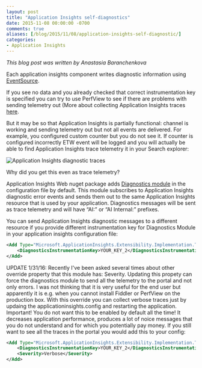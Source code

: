 ```yaml
---
layout: post
title: "Application Insights self-diagnostics"
date: 2015-11-08 00:00:00 -0700
comments: true
aliases: [/blog/2015/11/08/application-insights-self-diagnostic/]
categories:
- Application Insights
---
```

*This blog post was written by Anastasia Baranchenkova*

Each application insights component writes diagnostic information using [EventSource](http://blogs.msdn.com/b/vancem/archive/2012/07/09/logging-your-own-etw-events-in-c-system-diagnostics-tracing-eventsource.aspx).

If you see no data and you already checked that correct instrumentation key is specified you can try to use PerfView to see if there are problems with sending telemetry out (More about collecting Application Insights traces [here](http://sergeysharp.com/blog/2015/04/16/diagnostic-of-applicationinsights-sdk/).

But it may be so that Application Insights is partially functional: channel is working and sending telemetry out but not all events are delivered. For example, you configured custom counter but you do not see it. If counter is configured incorrectly ETW event will be logged and you will actually be able to find Application Insights trace telemetry it in your Search explorer:

![Application Insights diagnostic traces](/images/2015-11-8-application-insights-self-diagnostic/SearchExplorer.PNG)

Why did you get this even as trace telemetry?

Application Insights Web nuget package adds [Diagnostics module](https://github.com/Microsoft/ApplicationInsights-dotnet/blob/master/src/Core/Managed/Shared/Extensibility/Implementation/Tracing/DiagnosticsTelemetryModule.cs) in the configuration file by default. This module subscribes to Application Insights diagnostic error events and sends them out to the same Application Insights resource that is used by your application. Diagnostics messages will be sent as trace telemetry and will have “AI:” or “AI Internal:” prefixes.

You can send Application Insights diagnostic messages to a different resource if you provide different instrumentation key for Diagnostics Module in your application insights configuration file:

``` xml
<Add Type="Microsoft.ApplicationInsights.Extensibility.Implementation.Tracing.DiagnosticsTelemetryModule, Microsoft.ApplicationInsights" >
	<DiagnosticsInstrumentationKey>YOUR_KEY_2</DiagnosticsInstrumentationKey>
</Add>
```

UPDATE 1/31/16:
Recently I've been asked several times about other override property that this module has: Severity. Updating this propety can force the diagnostics module to send all the telemetry to the portal and not only errors. I was not thinking that it is very useful for the end user but apparently it is e.g. when you cannot install Fiddler or PerfView on the production box. With this override you can collect verbose traces just by updaing the applicationinsights.config and restarting the application. Important! You do not want this to be enabled by default all the time! It decreases application performance, produces a lot of noice messages that you do not understand and for which you potentially pay money. 
If you still want to see all the traces in the portal you would add this to your config:

``` xml
<Add Type="Microsoft.ApplicationInsights.Extensibility.Implementation.Tracing.DiagnosticsTelemetryModule, Microsoft.ApplicationInsights" >
	<DiagnosticsInstrumentationKey>YOUR_KEY_2</DiagnosticsInstrumentationKey>
	<Severity>Verbose</Severity>
</Add>
```
